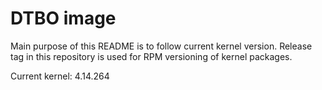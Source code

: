 # DTBO image

Main purpose of this README is to follow current kernel version. Release tag in this repository is used for RPM versioning of kernel packages.

Current kernel: 4.14.264
